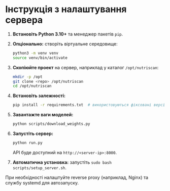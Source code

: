 # Інструкція з налаштування сервера

1. **Встановіть Python 3.10+** та менеджер пакетів `pip`.
2. **Опціонально:** створіть віртуальне середовище:
   ```bash
   python3 -m venv venv
   source venv/bin/activate
   ```
3. **Скопіюйте проект** на сервер, наприклад у каталог `/opt/nutriscan`:
   ```bash
   mkdir -p /opt
   git clone <repo> /opt/nutriscan
   cd /opt/nutriscan
   ```
4. **Встановіть залежності:**
   ```bash
   pip install -r requirements.txt  # використовуються фіксовані версії
   ```
5. **Завантажте ваги моделей:**
   ```bash
   python scripts/download_weights.py
   ```
6. **Запустіть сервер:**
   ```bash
   python run.py
   ```
   API буде доступний на `http://<server-ip>:8000`.

7. **Автоматична установка:** запустіть `sudo bash scripts/setup_server.sh`.

При необхідності налаштуйте reverse proxy (наприклад, Nginx) та службу systemd для автозапуску.
